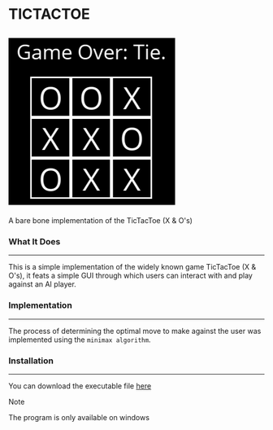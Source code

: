 # TICTACTOE
![Icon](assets/window.png)
---
A bare bone implementation of the TicTacToe (X & O's)
### What It Does
---
This is a simple implementation of the widely known game TicTacToe (X & O's), it feats a simple GUI through which users can interact with and play against an AI player.

### Implementation
---
The process of determining the optimal move to make against the user was implemented using the `minimax algorithm`.

### Installation
---
You can download the executable file [here](https://github.com/lifeofdmt/TicTacToe/releases/tag/v1.0.0)
> [!NOTE]
> The program is only available on windows